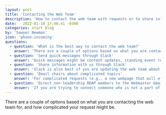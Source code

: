 ```yaml
---
layout: post
title: 'Contacting the Web Team'
description: 'How to contact the web team with requests or to share information'
date:   2022-01-10 17:46:41 -0300
categories: start blog
by: 'Sawyer Newman'
icon: 'phone-incoming'
questions:
  - question: 'What is the best way to contact the web team?'
    answer: 'There are a couple of options based on what you are contacting the web team for, and how complicated your request might be. Take a look at the options below.'
  - question: 'Send quick messages through Slack'
    answer: 'Quick messages might be content updates, standing event requests, and most Wild Apricot questions, or request access to admin features in Wild Apricot. the best way to contact us about anything that might have a quick answer is the #web channel in Slack.'
  - question: 'Share information with us through Slack'
    answer: 'Slack is also best if you are updating the web team about something or otherwise letting us know something.'
  - question: 'Email chairs about complicated topics'
    answer: 'For complicated requests (e.g., a new webpage that will effect the site's information architecture, new event requests, a feature request, or a request that hasn't been made in the past) send an email to the web chair(s) via their personal emails.'
  - question: 'Direct non-leadership RDAP members to the Webmaster Gmail'
    answer: 'If you are trying to connect someone who is not a part of RDAP leadership to the web team, send them to the webmaster@rdapassociation.org email (This needs to be approved by the group).'
---
```


There are a couple of options based on what you are contacting the web team for, and how complicated your request might be.
